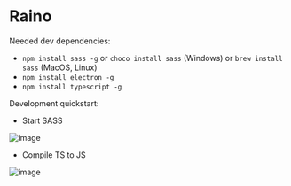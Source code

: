 # Raino

Needed dev dependencies:

- `npm install sass -g` or `choco install sass` (Windows) or `brew install sass` (MacOS, Linux)
- `npm install electron -g`
- `npm install typescript -g`

Development quickstart:

- Start SASS

![image](https://user-images.githubusercontent.com/25384028/113440004-e3993b80-93eb-11eb-8bbf-4d4dd7934ced.png)

- Compile TS to JS

![image](https://user-images.githubusercontent.com/25384028/113440090-075c8180-93ec-11eb-8c14-304315cfbb41.png)
